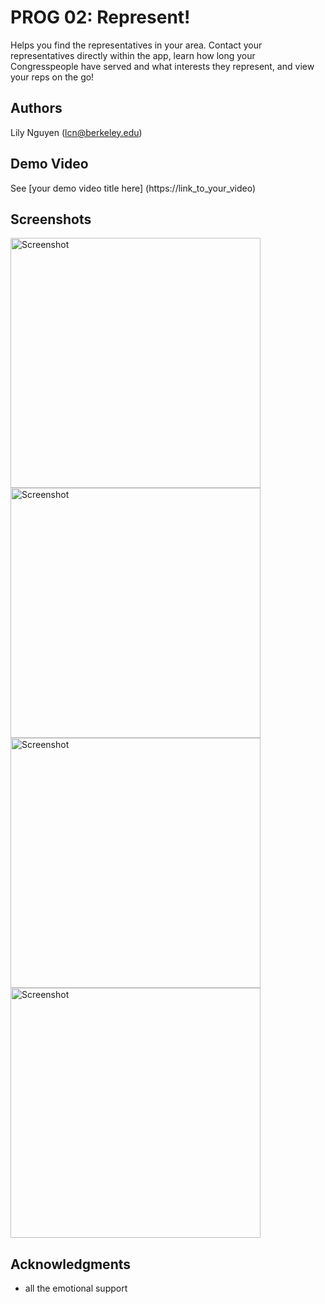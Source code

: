 # PROG 02: Represent!

Helps you find the representatives in your area. Contact your representatives directly within the app, learn how long your Congresspeople have served and what interests they represent, and view your reps on the go!
## Authors

Lily Nguyen ([lcn@berkeley.edu](mailto:lcn@berkeley.edu))

## Demo Video

See [your demo video title here] (https://link_to_your_video)

## Screenshots

<img src="http://i.imgur.com/aPX9PYI.png" height="400" alt="Screenshot"/>

<img src="http://i.imgur.com/YR0Nqvk.png" height="400" alt="Screenshot"/>

<img src="http://i.imgur.com/e5nMWRV.png" height="400" alt="Screenshot"/>

<img src="http://i.imgur.com/89twiF9.png" height="400" alt="Screenshot"/>

## Acknowledgments

* all the emotional support
